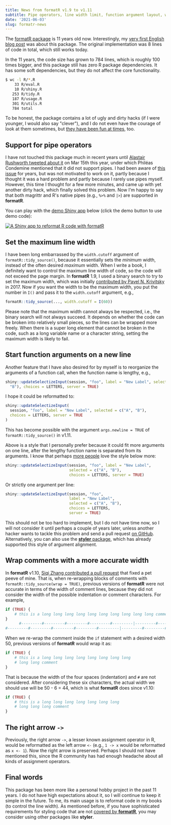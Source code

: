 ```yaml
---
title: News from formatR v1.9 to v1.11
subtitle: Pipe operators, line width limit, function argument layout, wrap comments, and the right arrow
date: '2021-06-03'
slug: formatr-news
---
```


The [formatR package](https://github.com/yihui/formatR) is 11 years old now.
Interestingly, my [very first English blog
post](/en/2007/08/tidy-up-your-r-code/) was about this package. The original
implementation was 8 lines of code in total, which still works today.

In the 11 years, the code size has grown to 784 lines, which is roughly 100
times bigger, and this package still has zero R package dependencies. It has
some soft dependencies, but they do not affect the core functionality.

``` sh
$ wc -l R/*.R
    33 R/eval.R
    10 R/shiny.R
   253 R/tidy.R
   187 R/usage.R
   301 R/utils.R
   784 total
```

To be honest, the package contains a lot of ugly and dirty hacks (if I were
younger, I would also say "clever"), and I do not even have the courage of look
at them sometimes, but [they have been fun at
times](https://twitter.com/eisamahyari/status/1116452768372232192), too.

## Support for pipe operators

I have not touched this package much in recent years until [Alastair Rushworth
tweeted about it](https://twitter.com/icymi_r/status/1371443591613194243) on Mar
15th this year, under which Philéas Condemine mentioned that it did not support
pipes. I had been aware of [this
issue](https://github.com/yihui/formatR/issues/54) for years, but was not
motivated to work on it, partly because I thought it was a hard problem and
partly because I rarely use pipes myself. However, this time I thought for a few
more minutes, and came up with yet another dirty hack, which finally solved this
problem. Now I'm happy to say that both magrittr and R's native pipes (e.g.,
`%>%` and `|>`) are supported in **formatR**.

You can play with the [demo Shiny app](https://yihui.shinyapps.io/formatR/)
below (click the demo button to use demo code):

[![A Shiny app to reformat R code with
formatR](https://db.yihui.org/imgur/lUgtEAb.png)](https://yihui.shinyapps.io/formatR/)

## Set the maximum line width

I have been long embarrassed by the `width.cutoff` argument of
`formatR::tidy_source()`, because it essentially sets the *minimum* width,
instead of the often desired *maximum* width. When I write a book, I definitely
want to control the maximum line width of code, so the code will not exceed the
page margin. In **formatR** 1.9, I used a binary search to try to set the
maximum width, which was initially [contributed by Pavel N.
Krivitsky](https://github.com/yihui/formatR/pull/71) in 2017. Now if you want
the width to be the maximum width, you put the number in `I()` and pass it to
the `width.cutoff` argument, e.g.,

``` r
formatR::tidy_source(..., width.cutoff = I(60))
```

Please note that the maximum width cannot always be respected, i.e., the binary
search will not always succeed. It depends on whether the code can be broken
into relatively small pieces, so the lines can be wrapped more freely. When
there is a super long element that cannot be broken in the code, such as a long
variable name or a character string, setting the maximum width is likely to
fail.

## Start function arguments on a new line

Another feature that I have also desired for by myself is to reorganize the
arguments of a function call, when the function name is lengthy, e.g.,

``` r
shiny::updateSelectizeInput(session, "foo", label = "New Label", selected = c("A",
  "B"), choices = LETTERS, server = TRUE)
```

I hope it could be reformatted to:

``` r
shiny::updateSelectizeInput(
  session, "foo", label = "New Label", selected = c("A", "B"),
  choices = LETTERS, server = TRUE
)
```

This has become possible with the argument `args.newline = TRUE` of
`formatR::tidy_source()` in v1.11.

Above is a style that I personally prefer because it could fit more arguments on
one line, after the lengthy function name is separated from its arguments. I
know that perhaps [more people](https://github.com/yihui/formatR/issues/57) love
the style below more:

``` r
shiny::updateSelectizeInput(session, "foo", label = "New Label",
                            selected = c("A", "B"),
                            choices = LETTERS, server = TRUE)
```

Or strictly one argument per line:

``` r
shiny::updateSelectizeInput(session, "foo",
                            label = "New Label",
                            selected = c("A", "B"),
                            choices = LETTERS,
                            server = TRUE)
```

This should not be too hard to implement, but I do not have time now, so I will
not consider it until perhaps a couple of years later, unless another hacker
wants to tackle this problem and send a pull request [on
GitHub](https://github.com/yihui/formatR/). Alternatively, you can also use the
[**styler** package](https://cran.r-project.org/package=styler), which has
already supported this style of argument alignment.

## Wrap comments with a more accurate width

In **formatR** v1.10, [Siqi Zhang contributed a pull
request](https://github.com/yihui/formatR/pull/92) that fixed a pet peeve of
mine. That is, when re-wrapping blocks of comments with
`formatR::tidy_source(wrap = TRUE)`, previous versions of **formatR** were not
accurate in terms of the width of comment lines, because they did not consider
the width of the possible indentation or comment characters. For example,

``` r
if (TRUE) {
    # this is a long long long long long long long long long long comment
}
      #---------#---------#---------#---------#---------|---------#------
#---------#---------#---------#---------#---------|---------#---------#--
```

When we re-wrap the comment inside the `if` statement with a desired width 50,
previous versions of **formatR** would wrap it as:

``` r
if (TRUE) {
    # this is a long long long long long long long long
    # long long comment
}
```

That is because the width of the four spaces (indentation) and `#` are not
considered. After considering these six characters, the actual width we should
use will be 50 - 6 = 44, which is what **formatR** does since v1.10:

``` r
if (TRUE) {
    # this is a long long long long long long long
    # long long long comment
}
```

## The right arrow `->`

Previously, the right arrow `->`, a lesser known assignment operator in R, would
be reformatted as the left arrow `<-` (e.g., `1 -> x` would be reformatted as
`x <- 1`). Now the right arrow is preserved. Perhaps I should not have mentioned
this, since the R community has had enough headache about all kinds of
assignment operators.

## Final words

This package has been more like a personal hobby project in the past 11 years. I
do not have high expectations about it, so I will continue to keep it simple in
the future. To me, its main usage is to reformat code in my books (to control
the line width). As mentioned before, if you have sophisticated requirements for
styling code that are not [covered by **formatR**](/formatr/), you may consider
using other packages like **styler**.

